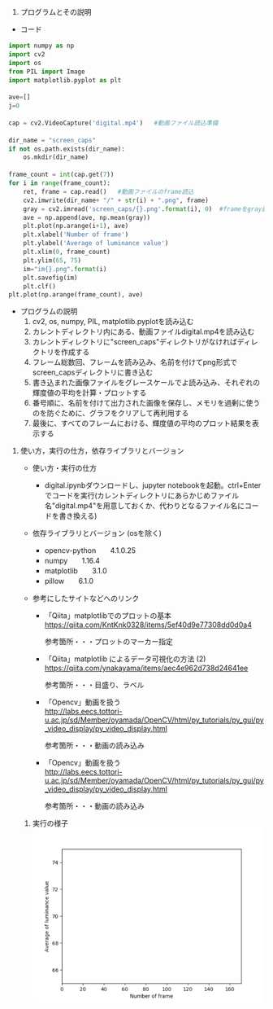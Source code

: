 1. プログラムとその説明

- コード
```py
import numpy as np
import cv2
import os
from PIL import Image
import matplotlib.pyplot as plt

ave=[]
j=0

cap = cv2.VideoCapture('digital.mp4')   #動画ファイル読込準備

dir_name = "screen_caps"
if not os.path.exists(dir_name):
    os.mkdir(dir_name)

frame_count = int(cap.get(7))
for i in range(frame_count):
    ret, frame = cap.read()   #動画ファイルのframe読込
    cv2.imwrite(dir_name+ "/" + str(i) + ".png", frame)
    gray = cv2.imread('screen_caps/{}.png'.format(i), 0)  #frameをgray画像に変換
    ave = np.append(ave, np.mean(gray))
    plt.plot(np.arange(i+1), ave)
    plt.xlabel('Number of frame')
    plt.ylabel('Average of luminance value')
    plt.xlim(0, frame_count)
    plt.ylim(65, 75)
    im="im{}.png".format(i)
    plt.savefig(im)
    plt.clf()
plt.plot(np.arange(frame_count), ave)
```

- プログラムの説明  
   1. cv2, os, numpy, PIL, matplotlib.pyplotを読み込む
   2. カレントディレクトリ内にある、動画ファイルdigital.mp4を読み込む
   3. カレントディレクトリに"screen_caps"ディレクトリがなければディレクトリを作成する
   4. フレーム総数回、フレームを読み込み、名前を付けてpng形式でscreen_capsディレクトリに書き込む
   5. 書き込まれた画像ファイルをグレースケールでよ読み込み、それぞれの輝度値の平均を計算・プロットする
   6. 番号順に、名前を付けて出力された画像を保存し、メモリを過剰に使うのを防ぐために、グラフをクリアして再利用する
   7. 最後に、すべてのフレームにおける、輝度値の平均のプロット結果を表示する

1. 使い方，実行の仕方，依存ライブラリとバージョン

    - 使い方・実行の仕方
        - digital.ipynbダウンロードし、jupyter notebookを起動。ctrl+Enterでコードを実行(カレントディレクトリにあらかじめファイル名"digital.mp4"を用意しておくか、代わりとなるファイル名にコードを書き換える)
    - 依存ライブラリとバージョン  (osを除く)
        - opencv-python　　4.1.0.25  
        - numpy　　1.16.4  
        - matplotlib　　3.1.0  
        - pillow　　6.1.0

   - 参考にしたサイトなどへのリンク  
     - 「Qiita」matplotlibでのプロットの基本  
    https://qiita.com/KntKnk0328/items/5ef40d9e77308dd0d0a4  
       
        参考箇所・・・プロットのマーカー指定  
     - 「Qiita」matplotlib によるデータ可視化の方法 (2)  
    https://qiita.com/ynakayama/items/aec4e962d738d24641ee  
     
        参考箇所・・・目盛り、ラベル  
     - 「Opencv」動画を扱う  
    http://labs.eecs.tottori-u.ac.jp/sd/Member/oyamada/OpenCV/html/py_tutorials/py_gui/py_video_display/py_video_display.html
     
        参考箇所・・・動画の読み込み

     - 「Opencv」動画を扱う  
    http://labs.eecs.tottori-u.ac.jp/sd/Member/oyamada/OpenCV/html/py_tutorials/py_gui/py_video_display/py_video_display.html
     
        参考箇所・・・動画の読み込み
 

    1. 実行の様子
    ![digital.gif](digital.gif)